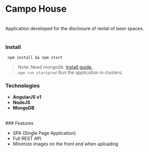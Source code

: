 # Campo House
<br>
Application developed for the disclosure of rental of laser spaces.<br><br>

### Install

```
 npm install && npm start
```

> Note: Need mongodb. <a href="https://docs.mongodb.com/manual/installation/">Install guide.</a></br>
>       `npm run startprod` Run the application in clusters.

### Technologies
<ul>
  <li>
    <strong>AngularJS v1</strong>
  </li>
   <li>
    <strong>NodeJS</strong>
  </li>
   <li>
    <strong>MongoDB</strong>
  </li>
</ul>
<br>
### Features
<ul>
  <li>
    SPA (Single Page Application)
  </li>
   <li>
    Full REST API
  </li>
   <li>
    Minimize images on the front end when uploading
  </li>
</ul>
